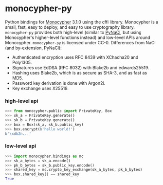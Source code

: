 # monocypher-py

Python bindings for [Monocypher](https://monocypher.org/) 3.1.0 using the cffi library.
Monocypher is a small, fast, easy to deploy, and easy to use cryptography library.
`monocypher-py` provides both high-level
(similar to [PyNaCl](https://pynacl.readthedocs.io/en/stable/),
but using Monocypher's higher-level functions instead)
and low-level APIs around Monocypher.
`monocypher-py` is licensed under CC-0. Differences from NaCl
(and by-extension, PyNaCl):

 - Authenticated encryption uses RFC 8439 with XChacha20 and Poly1305.
 - Signatures use EdDSA (RFC 8032) with Blake2b and edwards25519.
 - Hashing uses Blake2b, which is as secure as SHA-3, and as fast as MD5.
 - Password key derivation is done with Argon2i.
 - Key exchange uses X25519.

### high-level api

```python
>>> from monocypher.public import PrivateKey, Box
>>> sk_a = PrivateKey.generate()
>>> sk_b = PrivateKey.generate()
>>> box = Box(sk_a, sk_b.public_key)
>>> box.encrypt(b'hello world!')
b'\xdbZn...'
```

### low-level api

```python
>>> import monocypher.bindings as mc
>>> sk_a_bytes = sk_a.encode()
>>> pk_b_bytes = sk_b.public_key.encode()
>>> shared_key = mc.crypto_key_exchange(sk_a_bytes, pk_b_bytes)
>>> box.shared_key() == shared_key
True
```
